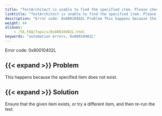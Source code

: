 ```yaml
--- 
title: "TestArchitect is unable to find the specified item. Please check the <itemName> item in the <controlName> control, which resides in the <windowName> window, exists."
linktitle: "TestArchitect is unable to find the specified item. Please check the <itemName> item in the <controlName> control, which resides in the <windowName> window, exists."
description: "Error code: 0x80010402L Problem This happens because the specified item does not exist. Solution Ensure that the given item exists, or try a different item, and then re-run the test."
weight: 44
aliases: 
    - /TA_FAQ/Topics/0x80010402L.html
keywords: "automation errors, 0x80010402L"
---
```


Error code: 0x80010402L

## {{< expand >}} Problem

This happens because the specified item does not exist.

## {{< expand >}} Solution

Ensure that the given item exists, or try a different item, and then re-run the test.





